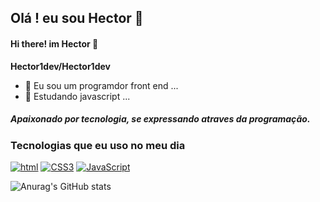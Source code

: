 ## Olá ! eu sou Hector  👋
#### Hi there! im Hector 👋


**Hector1dev/Hector1dev** 

- 🔭 Eu sou um programdor front end ...
- 🌱 Estudando javascript ...

##### Apaixonado por tecnologia, se expressando atraves da programação.

### Tecnologias que eu uso no meu dia 

[![html](https://img.shields.io/badge/HTML5-E34F26?style=for-the-badge&logo=html5&logoColor=white/)]()
[![CSS3](https://img.shields.io/badge/CSS3-1572B6?style=for-the-badge&logo=css3&logoColor=white/)]()
[![JavaScript](https://img.shields.io/badge/JavaScript-F7DF1E?style=for-the-badge&logo=javascript&logoColor=black)]()

![Anurag's GitHub stats](https://github-readme-stats.vercel.app/api?username=Hector1dev&show_icons=true&theme=dark)



